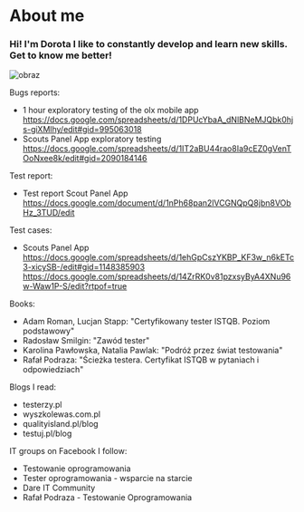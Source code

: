 # About me

### Hi! I'm Dorota I like to constantly develop and learn new skills. Get to know me better! 

![obraz](https://github.com/DorotaKw/tester_portfolio/assets/69016457/47dda7df-ff2f-4b43-ab42-d49dbf0699d3)

Bugs reports:
* 1 hour exploratory testing of the olx mobile app
https://docs.google.com/spreadsheets/d/1DPUcYbaA_dNlBNeMJQbk0hjs-giXMlhy/edit#gid=995063018
* Scouts Panel App exploratory testing
https://docs.google.com/spreadsheets/d/1IT2aBU44rao8Ia9cEZ0gVenTOoNxee8k/edit#gid=2090184146

Test report: 
* Test report Scout Panel App
https://docs.google.com/document/d/1nPh68pan2lVCGNQpQ8jbn8VObHz_3TUD/edit

Test cases:
* Scouts Panel App
https://docs.google.com/spreadsheets/d/1ehGpCszYKBP_KF3w_n6kETc3-xicySB-/edit#gid=1148385903
https://docs.google.com/spreadsheets/d/14ZrRK0v81pzxsyByA4XNu96w-Waw1P-S/edit?rtpof=true

Books:
* Adam Roman, Lucjan Stapp: "Certyfikowany tester ISTQB. Poziom podstawowy"
* Radosław Smilgin: "Zawód tester"
* Karolina Pawłowska, Natalia Pawlak: "Podróż przez świat testowania"
* Rafał Podraza: "Ścieżka testera. Certyfikat ISTQB w pytaniach i odpowiedziach" 

Blogs I read:
* testerzy.pl
* wyszkolewas.com.pl
* qualityisland.pl/blog
* testuj.pl/blog

IT groups on Facebook I follow: 
* Testowanie oprogramowania
* Tester oprogramowania - wsparcie na starcie
* Dare IT Community
* Rafał Podraza - Testowanie Oprogramowania

